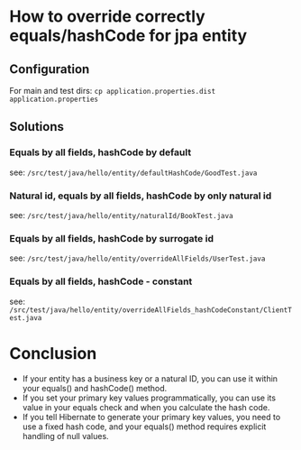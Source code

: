 # How to override correctly equals/hashCode for jpa entity

## Configuration

For main and test dirs:
`cp application.properties.dist application.properties`

## Solutions

### Equals by all fields, hashCode by default

see: `/src/test/java/hello/entity/defaultHashCode/GoodTest.java`

### Natural id, equals by all fields, hashCode by only natural id

see: `/src/test/java/hello/entity/naturalId/BookTest.java`

### Equals by all fields, hashCode by surrogate id

see: `/src/test/java/hello/entity/overrideAllFields/UserTest.java`

### Equals by all fields, hashCode - constant

see: `/src/test/java/hello/entity/overrideAllFields_hashCodeConstant/ClientTest.java`

# Conclusion
- If your entity has a business key or a natural ID, you can use it within your equals() and hashCode() method.
- If you set your primary key values programmatically, you can use its value in your equals check and when you calculate the hash code.
- If you tell Hibernate to generate your primary key values, you need to use a fixed hash code, and your equals() method requires explicit handling of null values.